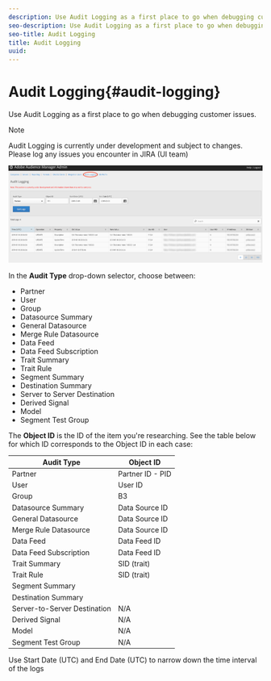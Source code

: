 ```yaml
---
description: Use Audit Logging as a first place to go when debugging customer issues. 
seo-description: Use Audit Logging as a first place to go when debugging customer issues. 
seo-title: Audit Logging
title: Audit Logging
uuid: 
---
```


# Audit Logging{#audit-logging}

Use Audit Logging as a first place to go when debugging customer issues. 

> [!NOTE]
> 
>Audit Logging is currently under development and subject to changes. Please log any issues you encounter in JIRA (UI team)

![Audit Logging view](assets/audit-logging-img.png)

In the **Audit Type** drop-down selector, choose between:

* Partner
* User
* Group
* Datasource Summary
* General Datasource
* Merge Rule Datasource
* Data Feed
* Data Feed Subscription
* Trait Summary
* Trait Rule
* Segment Summary
* Destination Summary
* Server to Server Destination
* Derived Signal
* Model
* Segment Test Group

The **Object ID** is the ID of the item you're researching. See the table below for which ID corresponds to the Object ID in each case:


Audit Type | Object ID |
---------|----------|
 Partner | Partner ID - PID |
 User | User ID |
 Group | B3 |
  Datasource Summary | Data Source ID |
 General Datasource | Data Source ID |
 Merge Rule Datasource | Data Source ID |
  Data Feed | Data Feed ID |
 Data Feed Subscription | Data Feed ID |
 Trait Summary | SID (trait) |
  Trait Rule | SID (trait) |
 Segment Summary |  |
 Destination Summary |  |
 Server-to-Server Destination| N/A |
  Derived Signal | N/A |
 Model | N/A |
 Segment Test Group | N/A |

 Use Start Date (UTC) and End Date (UTC) to narrow down the time interval of the logs


